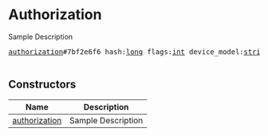 # Authorization

Sample Description

<pre>
<a href="../constructor/authorization.md">authorization</a>#7bf2e6f6 hash:<a href="../type/long.md">long</a> flags:<a href="../type/int.md">int</a> device_model:<a href="../type/string.md">string</a> platform:<a href="../type/string.md">string</a> system_version:<a href="../type/string.md">string</a> api_id:<a href="../type/int.md">int</a> app_name:<a href="../type/string.md">string</a> app_version:<a href="../type/string.md">string</a> date_created:<a href="../type/int.md">int</a> date_active:<a href="../type/int.md">int</a> ip:<a href="../type/string.md">string</a> country:<a href="../type/string.md">string</a> region:<a href="../type/string.md">string</a> = <a href="../type/Authorization.md">Authorization</a>;

</pre>

## Constructors

| Name | Description |
|------|-------------|
| [authorization](../constructor/authorization.md) | Sample Description |

